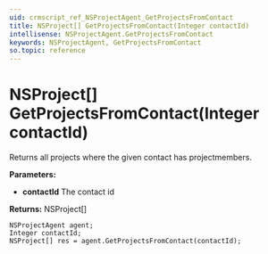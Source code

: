 ```yaml
---
uid: crmscript_ref_NSProjectAgent_GetProjectsFromContact
title: NSProject[] GetProjectsFromContact(Integer contactId)
intellisense: NSProjectAgent.GetProjectsFromContact
keywords: NSProjectAgent, GetProjectsFromContact
so.topic: reference
---
```


# NSProject[] GetProjectsFromContact(Integer contactId)

Returns all projects where the given contact has projectmembers.

**Parameters:**
 - **contactId** The contact id

**Returns:** NSProject[]

```crmscript
NSProjectAgent agent;
Integer contactId;
NSProject[] res = agent.GetProjectsFromContact(contactId);
```

